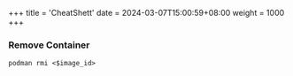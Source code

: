 +++
title = 'CheatShett'
date = 2024-03-07T15:00:59+08:00
weight = 1000
+++

### Remove Container
```shell
podman rmi <$image_id>
```